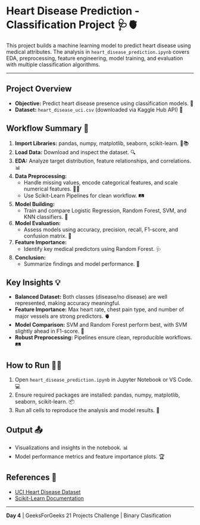 # Heart Disease Prediction - Classification Project 🩺🫀

This project builds a machine learning model to predict heart disease using medical attributes. The analysis in `heart_disease_prediction.ipynb` covers EDA, preprocessing, feature engineering, model training, and evaluation with multiple classification algorithms.

---

## Project Overview
- **Objective:** Predict heart disease presence using classification models. 🎯
- **Dataset:** `heart_disease_uci.csv` (downloaded via Kaggle Hub API) 📁

## Workflow Summary 🚀
1. **Import Libraries:** pandas, numpy, matplotlib, seaborn, scikit-learn. 🐍📚
2. **Load Data:** Download and inspect the dataset. 🔍
3. **EDA:** Analyze target distribution, feature relationships, and correlations. 📊
4. **Data Preprocessing:**
	- Handle missing values, encode categorical features, and scale numerical features. 🧹🔢
	- Use Scikit-Learn Pipelines for clean workflow. 🛤️
5. **Model Building:**
	- Train and compare Logistic Regression, Random Forest, SVM, and KNN classifiers. 🤖
6. **Model Evaluation:**
	- Assess models using accuracy, precision, recall, F1-score, and confusion matrix. 📏
7. **Feature Importance:**
	- Identify key medical predictors using Random Forest. 🩺
8. **Conclusion:**
	- Summarize findings and model performance. 🏁

## Key Insights 💡
- **Balanced Dataset:** Both classes (disease/no disease) are well represented, making accuracy meaningful.
- **Feature Importance:** Max heart rate, chest pain type, and number of major vessels are strong predictors. 🫀
- **Model Comparison:** SVM and Random Forest perform best, with SVM slightly ahead in F1-score. 🚀
- **Robust Preprocessing:** Pipelines ensure clean, reproducible workflows. 🛤️

## How to Run 🏃‍♂️
1. Open `heart_disease_prediction.ipynb` in Jupyter Notebook or VS Code. 💻
2. Ensure required packages are installed: pandas, numpy, matplotlib, seaborn, scikit-learn. 📦
3. Run all cells to reproduce the analysis and model results. 🔄

## Output 📤
- Visualizations and insights in the notebook. 📊
- Model performance metrics and feature importance plots. 🏆

## References 🔗
- [UCI Heart Disease Dataset](https://archive.ics.uci.edu/ml/datasets/heart+Disease)
- [Scikit-Learn Documentation](https://scikit-learn.org/stable/)

----
**Day 4** | GeeksForGeeks 21 Projects Challenge | Binary Clasification
